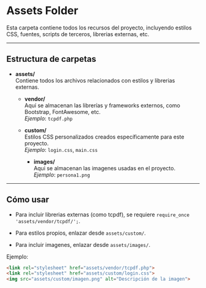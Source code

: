 # Assets Folder

Esta carpeta contiene todos los recursos del proyecto, incluyendo estilos CSS, fuentes, scripts de terceros, librerias externas, etc.

---

## Estructura de carpetas

- **assets/**  
  Contiene todos los archivos relacionados con estilos y librerias externas.

  - **vendor/**  
    Aquí se almacenan las librerías y frameworks externos, como Bootstrap, FontAwesome, etc.  
    _Ejemplo_: `tcpdf.php`

  - **custom/**  
    Estilos CSS personalizados creados específicamente para este proyecto.  
    _Ejemplo_: `login.css`, `main.css`

    - **images/**  
    Aqui se almacenan las imagenes usadas en el proyecto.  
    _Ejemplo_: `persona1.png`

---

## Cómo usar

- Para incluir librerias externas (como tcpdf), se requiere `require_once 'assets/vendor/tcpdf/';`.

- Para estilos propios, enlazar desde `assets/custom/`.

- Para incluir imagenes, enlazar desde `assets/images/`.

Ejemplo:

```html
<link rel="stylesheet" href="assets/vendor/tcpdf.php">
<link rel="stylesheet" href="assets/custom/login.css">
<img src="assets/custom/imagen.png" alt="Descripción de la imagen">

